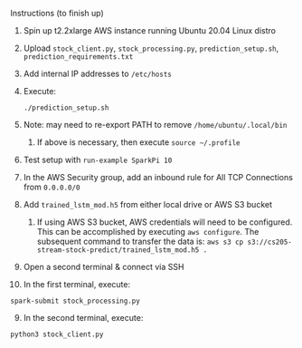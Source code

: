 Instructions (to finish up)

1. Spin up t2.2xlarge AWS instance running Ubuntu 20.04 Linux distro

2. Upload `stock_client.py`, `stock_processing.py`, `prediction_setup.sh`, `prediction_requirements.txt`

3. Add internal IP addresses to `/etc/hosts`

4. Execute:

   ````bas
   ./prediction_setup.sh
   ````

5. Note: may need to re-export PATH to remove `/home/ubuntu/.local/bin`

   1. If above is necessary, then execute `source ~/.profile`

6. Test setup with `run-example SparkPi 10`

7. In the AWS Security group, add an inbound rule for All TCP Connections from `0.0.0.0/0`

8. Add `trained_lstm_mod.h5` from either local drive or AWS S3 bucket

   1. If using AWS S3 bucket, AWS credentials will need to be configured. This can be accomplished by executing `aws configure`. The subsequent command to transfer the data is: `aws s3 cp s3://cs205-stream-stock-predict/trained_lstm_mod.h5 .`

9. Open a second terminal & connect via SSH

10. In the first terminal, execute:

```
spark-submit stock_processing.py
```

9. In the second terminal, execute:

```bash
python3 stock_client.py
```

